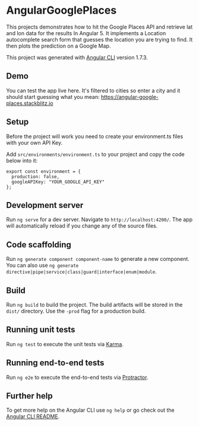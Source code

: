 # AngularGooglePlaces
This projects demonstrates how to hit the Google Places API and retrieve lat and lon data for the results In Angular 5. It implements a Location autocomplete search form that guesses the location you are trying to find. It then plots the prediction on a Google Map.

This project was generated with [Angular CLI](https://github.com/angular/angular-cli) version 1.7.3.

## Demo

You can test the app live here. It's filtered to cities so enter a city and it should start guessing what you mean:
https://angular-google-places.stackblitz.io

## Setup

Before the project will work you need to create your environment.ts files with your own API Key.

Add `src/environments/environment.ts` to your project and copy the code below into it:
```
export const environment = {
  production: false,
  googleAPIKey: "YOUR_GOOGLE_API_KEY"
};
```

## Development server

Run `ng serve` for a dev server. Navigate to `http://localhost:4200/`. The app will automatically reload if you change any of the source files.

## Code scaffolding

Run `ng generate component component-name` to generate a new component. You can also use `ng generate directive|pipe|service|class|guard|interface|enum|module`.

## Build

Run `ng build` to build the project. The build artifacts will be stored in the `dist/` directory. Use the `-prod` flag for a production build.

## Running unit tests

Run `ng test` to execute the unit tests via [Karma](https://karma-runner.github.io).

## Running end-to-end tests

Run `ng e2e` to execute the end-to-end tests via [Protractor](http://www.protractortest.org/).

## Further help

To get more help on the Angular CLI use `ng help` or go check out the [Angular CLI README](https://github.com/angular/angular-cli/blob/master/README.md).
